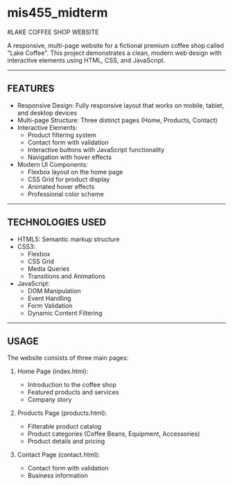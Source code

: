 # mis455_midterm

#LAKE COFFEE SHOP WEBSITE

A responsive, multi-page website for a fictional premium coffee shop called "Lake Coffee". This project demonstrates a clean, modern web design with interactive elements using HTML, CSS, and JavaScript.


-----------------
FEATURES
-----------------

* Responsive Design: Fully responsive layout that works on mobile, tablet, and desktop devices
* Multi-page Structure: Three distinct pages (Home, Products, Contact)
* Interactive Elements:
  - Product filtering system
  - Contact form with validation
  - Interactive buttons with JavaScript functionality
  - Navigation with hover effects
* Modern UI Components:
  - Flexbox layout on the home page
  - CSS Grid for product display
  - Animated hover effects
  - Professional color scheme

-----------------
TECHNOLOGIES USED
-----------------

* HTML5: Semantic markup structure
* CSS3: 
  - Flexbox
  - CSS Grid
  - Media Queries
  - Transitions and Animations
* JavaScript: 
  - DOM Manipulation
  - Event Handling
  - Form Validation
  - Dynamic Content Filtering


-----------------
USAGE
-----------------

The website consists of three main pages:

1. Home Page (index.html): 
   - Introduction to the coffee shop
   - Featured products and services
   - Company story

2. Products Page (products.html):
   - Filterable product catalog
   - Product categories (Coffee Beans, Equipment, Accessories)
   - Product details and pricing

3. Contact Page (contact.html):
   - Contact form with validation
   - Business information

